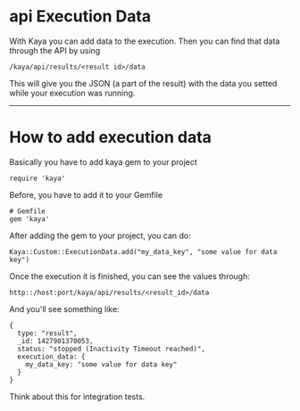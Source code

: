 api Execution Data
============================


With Kaya you can add data to the execution. Then you can find that data through the API by using

    /kaya/api/results/<result id>/data

This will give you the JSON (a part of the result) with the data you setted while your execution was running.

---------------------------------------

How to add execution data
============================

Basically you have to add kaya gem to your project

    require 'kaya'

Before, you have to add it to your Gemfile

    # Gemfile
    gem 'kaya'


After adding the gem to your project, you can do:

    Kaya::Custom::ExecutionData.add("my_data_key", "some value for data key")


Once the execution it is finished, you can see the values through:

    http::/host:port/kaya/api/results/<result_id>/data

And you'll see something like:

    {
      type: "result",
      _id: 1427901370053,
      status: "stopped (Inactivity Timeout reached)",
      execution_data: {
        my_data_key: "some value for data key"
      }
    }


Think about this for integration tests.